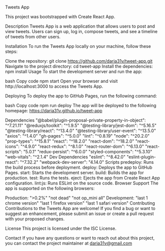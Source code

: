 Tweets App

This project was bootstrapped with Create React App.

Description
Tweets App is a web application that allows users to post and view tweets. Users can sign up, log in, compose tweets, and see a timeline of tweets from other users.

Installation
To run the Tweets App locally on your machine, follow these steps:

Clone the repository: git clone https://github.com/daria31v/tweet-app.git
Navigate to the project directory: cd tweet-app
Install the dependencies: npm install
Usage
To start the development server and run the app:

bash
Copy code
npm start
Open your browser and visit http://localhost:3000 to access the Tweets App.

Deploying
To deploy the app to GitHub Pages, run the following command:

bash
Copy code
npm run deploy
The app will be deployed to the following homepage: https://daria31v.github.io/tweet-app

Dependencies
"@babel/plugin-proposal-private-property-in-object": "^7.21.11"
"@reduxjs/toolkit": "^1.9.5"
"@testing-library/jest-dom": "^5.16.5"
"@testing-library/react": "^13.4.0"
"@testing-library/user-event": "^13.5.0"
"axios": "^1.4.0"
"gh-pages": "^5.0.0"
"lint": "^0.8.19"
"node": "^20.2.0"
"prop-types": "^15.8.1"
"react": "^18.2.0"
"react-dom": "^18.2.0"
"react-icons": "^4.9.0"
"react-redux": "^8.1.0"
"react-router-dom": "^6.13.0"
"react-scripts": "5.0.1"
"redux-persist": "^6.0.0"
"styled-components": "^5.3.10"
"web-vitals": "^2.1.4"
Dev Dependencies
"eslint": "^8.42.0"
"eslint-plugin-react": "^7.32.2"
"webpack-dev-server": "4.14.0"
Scripts
predeploy: Runs the build process before deployment.
deploy: Deploys the app to GitHub Pages.
start: Starts the development server.
build: Builds the app for production.
test: Runs the tests.
eject: Ejects the app from Create React App configuration.
lint:js: Runs ESLint on the source code.
Browser Support
The app is supported on the following browsers:

Production:
">0.2%"
"not dead"
"not op_mini all"
Development:
"last 1 chrome version"
"last 1 firefox version"
"last 1 safari version"
Contributing
Contributions to the Tweets App are welcome! If you find a bug or want to suggest an enhancement, please submit an issue or create a pull request with your proposed changes.

License
This project is licensed under the ISC License.

Contact
If you have any questions or want to reach out about this project, you can contact the project maintainer at daria31v@gmail.com
